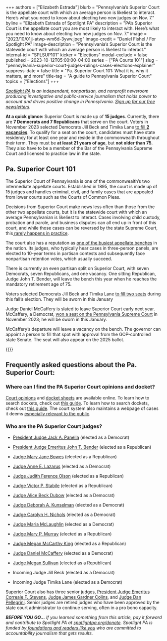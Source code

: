 +++
authors = ["Elizabeth Estrada"]
blurb = "Pennsylvania’s Superior Court is the appellate court with which an average person is likeliest to interact. Here’s what you need to know about electing two new judges on Nov. 7."
byline = "Elizabeth Estrada of Spotlight PA"
description = "PA’s Superior Court is the appellate court you are most likely to interact with. Here’s what you need to know about electing two new judges on Nov. 7."
image = "2023/10/01jj-atwp-wm6d-3ywv.jpeg"
image-credit = "Daniel Fishel / For Spotlight PA"
image-description = "Pennsylvania’s Superior Court is the statewide court with which an average person is likeliest to interact."
internal-id = "SPLSUP101"
kicker = "Elections"
modal-exclude = false
published = 2023-10-12T05:00:00-04:00
series = ["PA Courts 101"]
slug = "pennsylvania-superior-court-judges-rulings-cases-elections-explainer"
suppress-date = false
title = "Pa. Superior Court 101: What it is, why it matters, and more"
title-tag = "A guide to Pennsylvania Superior Court"
topics = ["Elections"]
+++

<a href="https://www.spotlightpa.org/"><em>Spotlight PA</em></a><em> is an independent, nonpartisan, and nonprofit newsroom producing investigative and public-service journalism that holds power to account and drives positive change in Pennsylvania. </em><a href="https://www.spotlightpa.org/newsletters"><em>Sign up for our free newsletters</em></a><em>.</em><strong></strong>

<strong>At a quick glance: </strong>Superior Court is made up of <strong>15 judges</strong>. Currently, there are <strong>7 Democrats and 7 Republicans</strong> that serve on the court. Voters in November 2023 selected Democrats Jill Beck and Timika Lane <a href="https://www.spotlightpa.org/news/2023/11/pennsylvania-election-2023-results-superior-court-maria-battista-jill-beck-timika-lane-harry-smail/">to fill <strong>2 vacancies</strong></a>. To qualify for a seat on the court, candidates must have state residency for at least one year and reside in the commonwealth throughout their term. They must be <strong>at least 21 years of age</strong>, but <strong>not older than 75.</strong> They also have to be a member of the Bar of the Pennsylvania Supreme Court and licensed to practice law in the state.

<script src="https://www.spotlightpa.org/embed.js" async></script><div data-spl-embed-version="1" data-spl-src="https://www.spotlightpa.org/embeds/newsletter/"></div>

## Pa. Superior Court 101

The Superior Court of Pennsylvania is one of the commonwealth’s two intermediate appellate courts. Established in 1895, the court is made up of 15 judges and handles criminal, civil, and family cases that are appealed from lower courts such as the Courts of Common Pleas.

Decisions from Superior Court make news less often than those from the other two appellate courts, but it is the statewide court with which an average Pennsylvanian is likeliest to interact. Cases involving child custody, probation and parole, and business disputes can all end up in front of this court, and while those cases can be reversed by the state Supreme Court, this<a href="https://www.pacourts.us/learn/"> rarely happens in practice</a>.

The court also has a reputation as <a href="https://whyy.org/articles/a-voter-guide-to-pennsylvanias-2021-judicial-elections-2/">one of the busiest appellate benches</a> in the nation. Its judges, who typically hear cases in three-person panels, are elected to 10-year terms in partisan contests and subsequently face nonpartisan retention votes, which usually succeed.

There is currently an even partisan split on Superior Court, with seven Democrats, seven Republicans, and one vacancy. One sitting Republican, Judge John T. Bender, will leave the bench this year when he reaches the mandatory retirement age of 75.

Voters selected Democrats Jill Beck and Timika Lane <a href="https://www.spotlightpa.org/news/2023/11/pennsylvania-election-2023-results-superior-court-maria-battista-jill-beck-timika-lane-harry-smail/">to fill two seats</a> during this fall’s election. They will be sworn in this January

Judge Daniel McCaffery is slated to leave Superior Court early next year. McCaffery, a Democrat, <a href="https://www.spotlightpa.org/news/2023/11/pennsylvania-election-results-supreme-court-daniel-mccaffery-carolyn-carluccio/">won a seat on the Pennsylvania Supreme Court</a> in November 2023; he will be sworn in this January.

McCaffery’s departure will leave a vacancy on the bench. The governor can appoint a person to fill that spot with approval from the GOP-controlled state Senate. The seat will also appear on the 2025 ballot. <strong></strong>

{{<picture src="2023/10/01jj-b4wq-kwk0-qj9n.jpeg" description="Members of the Pennsylvania Superior Court as of October 2023." caption="Members of the Pennsylvania Superior Court as of October 2023." credit="Courtesy Administrative Office of Pennsylvania Courts">}}

## Frequently asked questions about the Pa. Superior Court:

### Where can I find the PA Superior Court opinions and docket?

<a href="https://www.pacourts.us/courts/superior-court/opinions">Court opinions</a> and <a href="https://ujsportal.pacourts.us/CaseSearch">docket sheets</a> are available online. To learn how to search dockets, check out <a href="https://web.archive.org/20231018015129/https://help.pacourts.us/PortalHelpDocs/UJS%20Docket%20Sheets.pdf">this guide</a>. To learn how to search dockets, check out <a href="https://web.archive.org/20231018015129/https://help.pacourts.us/PortalHelpDocs/UJS%20Docket%20Sheets.pdf">this guide</a>. The court system also maintains a webpage of cases it deems <a href="https://www.pacourts.us/news-and-statistics/cases-of-public-interest">especially relevant to the public</a>.

### Who are the PA Superior Court judges?

- <a href="https://web.archive.org/20231009220948/https://www.pacourts.us/courts/superior-court/superior-court-judges/judge-jack-a-panella">President Judge Jack A. Panella</a> (elected as a Democrat)

- <a href="https://web.archive.org/20231018015436/https://www.pacourts.us/courts/superior-court/superior-court-judges/judge-john-t-bender">President Judge Emeritus John T. Bender</a> (elected as a Republican)

- <a href="https://web.archive.org/20231018020057/https://www.pacourts.us/courts/superior-court/superior-court-judges/judge-mary-jane-bowes">Judge Mary Jane Bowes</a> (elected as a Republican)

- <a href="https://web.archive.org/20231017052032/https://www.pacourts.us/courts/superior-court/superior-court-judges/judge-anne-e-lazarus">Judge Anne E. Lazarus</a> (elected as a Democrat)

- <a href="https://web.archive.org/20231018014815/https://www.pacourts.us/courts/superior-court/superior-court-judges/judge-judith-ference-olson">Judge Judith Ference Olson</a> (elected as a Republican)

- <a href="https://web.archive.org/20231009215442/https://www.pacourts.us/courts/superior-court/superior-court-judges/judge-victor-p-stabile">Judge Victor P. Stabile</a> (elected as a Republican)

- <a href="https://web.archive.org/20231010155347/https://www.pacourts.us/courts/superior-court/superior-court-judges/judge-alice-beck-dubow">Judge Alice Beck Dubow</a> (elected as a Democrat)

- <a href="https://web.archive.org/20231018020009/https://www.pacourts.us/courts/superior-court/superior-court-judges/judge-deborah-a-kunselman">Judge Deborah A. Kunselman</a> (elected as a Democrat)

- <a href="https://web.archive.org/20231018015405/https://www.pacourts.us/courts/superior-court/superior-court-judges/judge-carolyn-h-nichols">Judge Carolyn H. Nichols</a> (elected as a Democrat)

- <a href="https://web.archive.org/20231017052109/https://www.pacourts.us/courts/superior-court/superior-court-judges/judge-maria-mclaughlin">Judge Maria McLaughlin</a> (elected as a Democrat)

- <a href="https://web.archive.org/20231018014818/https://www.pacourts.us/courts/superior-court/superior-court-judges/judge-mary-p-murray">Judge Mary P. Murray</a> (elected as a Republican)

- <a href="https://web.archive.org/20231018014815/https://www.pacourts.us/courts/superior-court/superior-court-judges/judge-megan-mccarthy-king">Judge Megan McCarthy King</a> (elected as a Republican)

- <a href="https://web.archive.org/20231009045003/https://www.pacourts.us/courts/superior-court/superior-court-judges/judge-daniel-d-mccaffery">Judge Daniel McCaffery</a> (elected as a Democrat)

- <a href="https://web.archive.org/20231018020226/https://www.pacourts.us/courts/superior-court/superior-court-judges/judge-megan-sullivan">Judge Megan Sullivan</a> (elected as a Republican)

- Incoming Judge Jill Beck (elected as a Democrat)

- Incoming Judge Timika Lane (elected as a Democrat)

Superior Court also has three senior judges, <a href="https://web.archive.org/20231013072213/https://www.pacourts.us/courts/superior-court/superior-court-judges/president-judge-emeritus-correale-f-stevens">President Judge Emeritus Correale F. Stevens</a>, <a href="https://web.archive.org/20231014205038/https://www.pacourts.us/courts/superior-court/superior-court-judges/senior-judge-james-gardner-colins">Judge James Gardner Colins</a>, and <a href="https://web.archive.org/20231014203534/https://www.pacourts.us/courts/superior-court/superior-court-judges/senior-judge-dan-pellegrini">Judge Dan Pellegrini</a>. Senior judges are retired judges who have been approved by the state court administrator to continue serving, often in a pro bono capacity.

<strong><em>BEFORE YOU GO…</em></strong><em> If you learned something from this article, pay it forward and contribute to Spotlight PA at </em><a href="http://spotlightpa.org/donate"><em>spotlightpa.org/donate</em></a><em>. Spotlight PA is funded by</em><a href="https://www.spotlightpa.org/support"><em> foundations and readers like you</em></a><em> who are committed to accountability journalism that gets results.</em>

